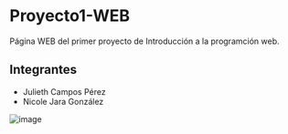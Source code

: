# Proyecto1-WEB
Página WEB del primer proyecto de Introducción a la programción web.

## Integrantes
- Julieth Campos Pérez
- Nicole Jara González


![image](https://github.com/JuliethCP/Proyecto1-WEB/assets/102711785/25cdfbf4-38ce-45fb-9afa-4292f7fa6b3d)
